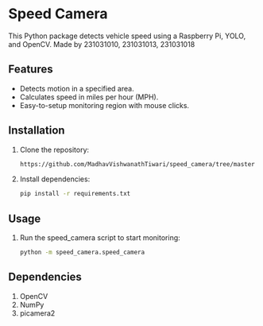 # Speed Camera

This Python package detects vehicle speed using a Raspberry Pi, YOLO, and OpenCV.
Made by 231031010, 231031013, 231031018

## Features
- Detects motion in a specified area.
- Calculates speed in miles per hour (MPH).
- Easy-to-setup monitoring region with mouse clicks.

## Installation

1. Clone the repository:
   ```bash
   https://github.com/MadhavVishwanathTiwari/speed_camera/tree/master
   ```
2. Install dependencies:
   ```bash
   pip install -r requirements.txt
   ```

## Usage
   
1. Run the speed_camera script to start monitoring:
   ```bash
   python -m speed_camera.speed_camera
   ```

## Dependencies

1. OpenCV
2. NumPy
3. picamera2

